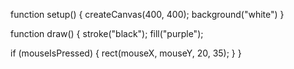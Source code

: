 function setup() {
  createCanvas(400, 400);
  background("white")
}

function draw() {
  stroke("black");
  fill("purple");
  
  
  if (mouseIsPressed) {
    rect(mouseX, mouseY, 20, 35);
  }
}
